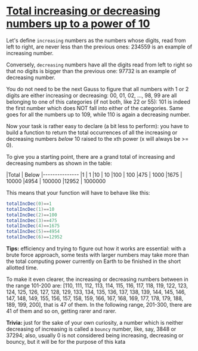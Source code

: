 # [Total increasing or decreasing numbers up to a power of 10](https://www.codewars.com/kata/55b195a69a6cc409ba000053)

Let's define `increasing` numbers as the numbers whose digits, read from left to right, are never less than the previous ones: 234559 is an example of increasing number.

Conversely, `decreasing` numbers have all the digits read from left to right so that no digits is bigger than the previous one: 97732 is an example of decreasing number.

You do not need to be the next Gauss to figure that all numbers with 1 or 2 digits are either increasing or decreasing: 00, 01, 02, ..., 98, 99 are all belonging to one of this categories (if not both, like 22 or 55): 101 is indeed the first number which does NOT fall into either of the categories. Same goes for all the numbers up to 109, while 110 is again a decreasing number.

Now your task is rather easy to declare (a bit less to perform): you have to build a function to return the total occurrences of all the increasing or decreasing numbers *below* 10 raised to the xth power (x will always be >= 0).

To give you a starting point, there are a grand total of increasing and decreasing numbers as shown in the table:

|Total  | Below
|---------------
|1      | 1
|10     | 10
|100    | 100
|475    | 1000
|1675   | 10000
|4954   | 100000
|12952  | 1000000

This means that your function will have to behave like this:
```java
totalIncDec(0)==1
totalIncDec(1)==10
totalIncDec(2)==100
totalIncDec(3)==475
totalIncDec(4)==1675
totalIncDec(5)==4954
totalIncDec(6)==12952
```


**Tips:** efficiency and trying to figure out how it works are essential: with a brute force approach, some tests with larger numbers may take more than the total computing power currently on Earth to be finished in the short allotted time.

To make it even clearer, the increasing or decreasing numbers between in the range 101-200 are: [110, 111, 112, 113, 114, 115, 116, 117, 118, 119, 122, 123, 124, 125, 126, 127, 128, 129, 133, 134, 135, 136, 137, 138, 139, 144, 145, 146, 147, 148, 149, 155, 156, 157, 158, 159, 166, 167, 168, 169, 177, 178, 179, 188, 189, 199, 200], that is 47 of them. In the following range, 201-300, there are 41 of them and so on, getting rarer and rarer.

**Trivia:** just for the sake of your own curiosity, a number which is neither decreasing of increasing is called a `bouncy` number, like, say, 3848 or 37294; also, usually 0 is not considered being increasing, decreasing or bouncy, but it will be for the purpose of this kata
